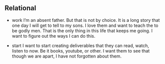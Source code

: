 ## Relational
- work
I’m an absent father. But that is not by choice. It is a long story that one day I will get to tell to my sons. I love them and want to teach the to be godly men. That is the only thing in this life that keeps me going. I want to figure out the ways I can do this.

- start
I want to start creating deliverables that they can read, watch, listen to now. Be it books, youtube, or other. I want them to see that though we are apart, I have not forgotten about them.